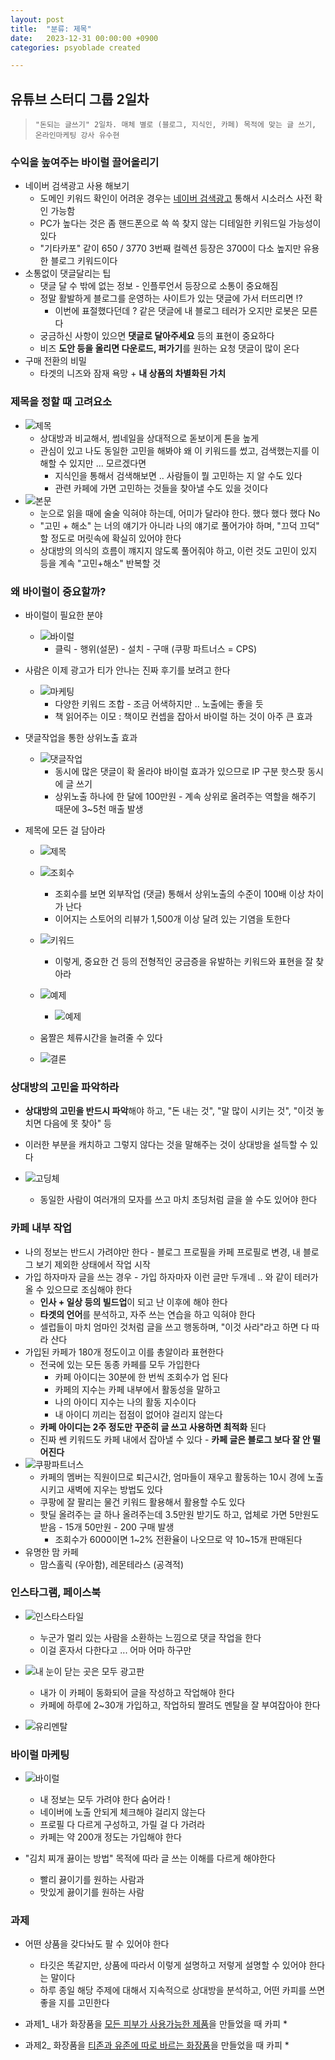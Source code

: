```yaml
---
layout: post
title:  "분류: 제목"
date:   2023-12-31 00:00:00 +0900
categories: psyoblade created

---
```


## 유튜브 스터디 그룹 2일차

>     "돈되는 글쓰기" 2일차. 매체 별로 (블로그, 지식인, 카페) 목적에 맞는 글 쓰기, 온라인마케팅 강사 유수현

### 수익을 높여주는 바이럴 끌어올리기

* 네이버 검색광고 사용 해보기
  * 도메인 키워드 확인이 어려운 경우는 [네이버 검색광고](https://manage.searchad.naver.com/customers/3085497/tool/keyword-planner) 통해서 시소러스 사전 확인 가능함
  * PC가 높다는 것은 좀 핸드폰으로 쓱 쓱 찾지 않는 디테일한 키워드일 가능성이 있다
  * "기타카포" 같이 650 / 3770 3번째 컬렉션 등장은 3700이 다소 높지만 유용한 블로그 키워드이다
* 소통없이 댓글달리는 팁
  * 댓글 달 수 밖에 없는 정보 - 인플루언서 등장으로 소통이 중요해짐
  * 정말 활발하게 블로그를 운영하는 사이트가 있는 댓글에 가서 터뜨리면 !?
    * 이번에 표절했다던데 ? 같은 댓글에 내 블로그 테러가 오지만 로봇은 모른다
  * 궁금하신 사항이 있으면 **댓글로 달아주세요** 등의 표현이 중요하다
  * 비즈 **도안 등을 올리면 다운로드, 퍼가기**를 원하는 요청 댓글이 많이 온다
* 구매 전환의 비밀
  * 타겟의 니즈와 잠재 욕망 + **내 상품의 차별화된 가치**

### 제목을 정할 때 고려요소

* ![제목](images/mkt2_6.png)
  * 상대방과 비교해서, 썸네일을 상대적으로 돋보이게 톤을 높게
  * 관심이 있고 나도 동일한 고민을 해봐야 왜 이 키워드를 썼고, 검색했는지를 이해할 수 있지만 ... 모르겠다면
    * 지식인을 통해서 검색해보면 .. 사람들이 뭘 고민하는 지 알 수도 있다
    * 관련 카페에 가면 고민하는 것들을 찾아낼 수도 있을 것이다
* ![본문](images/mkt2_7.png)
  * 눈으로 읽을 때에 술술 익혀야 하는데, 어미가 달라야 한다. 했다 했다 했다 No
  * "고민 + 해소" 는 너의 얘기가 아니라 나의 얘기로 풀어가야 하며, "끄덕 끄덕" 할 정도로 머릿속에 확실히 있어야 한다
  * 상대방의 의식의 흐름이 꺠지지 않도록 풀어줘야 하고, 이런 것도 고민이 있지 등을 계속 "고민+해소" 반복할 것

### 왜 바이럴이 중요할까?

* 바이럴이 필요한 분야

  * ![바이럴](images/mkt2_8.png)
    * 클릭 - 행위(설문) - 설치 - 구매 (쿠팡 파트너스 = CPS)

* 사람은 이제 광고가 티가 안나는 진짜 후기를 보려고 한다

  * ![마케팅](images/mkt2_10.png)
    * 다양한 키워드 조합 - 조금 어색하지만 .. 노출에는 좋을 듯
    * 책 읽어주는 이모 : 책이모 컨셉을 잡아서 바이럴 하는 것이 아주 큰 효과

* 댓글작업을 통한 상위노출 효과

  * ![댓글작업](images/mkt2_11.png)
    * 동시에 많은 댓글이 확 올라야 바이럴 효과가 있으므로 IP 구분 핫스팟 동시에 글 쓰기 
    * 상위노출 하나에 한 달에 100만원 - 계속 상위로 올려주는 역할을 해주기 때문에 3~5천 매출 발생

* 제목에 모든 걸 담아라

  * ![제목](images/mkt2_12.png)
  * ![조회수](images/mkt2_13.png)
    * 조회수를 보면 외부작업 (댓글) 통해서 상위노출의 수준이 100배 이상 차이가 난다
    * 이어지는 스토어의 리뷰가 1,500개 이상 달려 있는 기염을 토한다
  * ![키워드](images/mkt2_14.png)
    * 이렇게, 중요한 건 등의 전형적인 궁금증을 유발하는 키워드와 표현을 잘 찾아라
  * ![예제](images/mkt2_15.png)
    * ![예제](images/mkt2_16.png)

  * 움짤은 체류시간을 늘려줄 수 있다
  * ![결론](images/mkt2_17.png)

### 상대방의 고민을 파악하라

* **상대방의 고민을 반드시 파악**해야 하고, "돈 내는 것", "말 많이 시키는 것", "이것 놓치면 다음에 못 찾아" 등
* 이러한 부분을 캐치하고 그렇지 않다는 것을 말해주는 것이 상대방을 설득할 수 있다

* ![고딩체](images/mkt2_18.png)
  * 동일한 사람이 여러개의 모자를 쓰고 마치 초딩처럼 글을 쓸 수도 있어야 한다

### 카페 내부 작업

* 나의 정보는 반드시 가려야만 한다 - 블로그 프로필을 카페 프로필로 변경, 내 블로그 보기 제외한 상태에서 작업 시작
* 가입 하자마자 글을 쓰는 경우 - 가입 하자마자 이런 글만 두개네 .. 와 같이 테러가 올 수 있으므로 조심해야 한다
  * **인사 + 일상 등의 빌드업**이 되고 난 이후에 해야 한다
  * **타겟의 언어**를 분석하고, 자주 쓰는 연습을 하고 익혀야 한다
  * 셀럽들이 마치 엄마인 것처럼 글을 쓰고 행동하며, "이것 사라"라고 하면 다 따라 산다
* 가입된 카페가 180개 정도이고 이를 총알이라 표현한다
  * 전국에 있는 모든 동종 카페를 모두 가입한다
    * 카페 아이디는 30분에 한 번씩 조회수가 업 된다
    * 카페의 지수는 카페 내부에서 활동성을 말하고
    * 나의 아이디 지수는 나의 활동 지수이다
    * 내 아이디 끼리는 접점이 없어야 걸리지 않는다
  * **카페 아이디는 2주 정도만 꾸준히 글 쓰고 사용하면 최적화** 된다
  * 진짜 쎈 키워드도 카페 내에서 잡아낼 수 있다 - **카페 글은 블로그 보다 잘 안 떨어진다**
* ![쿠팡파트너스](images/mkt2_19.png)
  * 카페의 멤버는 직원이므로 퇴근시간, 엄마들이 재우고 활동하는 10시 경에 노출시키고 새벽에 지우는 방법도 있다
  * 쿠팡에 잘 팔리는 물건 키워드 활용해서 활용할 수도 있다
  * 핫딜 올려주는 글 하나 올려주는데 3.5만원 받기도 하고, 업체로 가면 5만원도 받음 - 15개 50만원 - 200 구매 발생
    * 조회수가 6000이면 1~2% 전환율이 나오므로 약 10~15개 판매된다
* 유명한 맘 카페
  * 맘스홀릭 (우아함), 레몬테라스 (공격적)

### 인스타그램, 페이스북

* ![인스타스타일](images/mkt2_20.png)
  * 누군가 멀리 있는 사람을 소환하는 느낌으로 댓글 작업을 한다
  * 이걸 혼자서 다한다고 ... 어마 어마 하구만

* ![내 눈이 닫는 곳은 모두 광고판](images/mkt2_21.png)
  * 내가 이 카페이 동화되어 글을 작성하고 작업해야 한다 
  * 카페에 하루에 2~30개 가입하고, 작업하되 짤려도 멘탈을 잘 부여잡아야 한다
* ![유리멘탈](images/mkt2_22.png)

### 바이럴 마케팅

* ![바이럴](images/mkt2_23.png)
  * 내 정보는 모두 가려야 한다 숨어라 !
  * 네이버에 노출 안되게 체크해야 걸리지 않는다
  * 프로필 다 다르게 구성하고, 가릴 걸 다 가려라
  * 카페는 약 200개 정도는 가입해야 한다

* "김치 찌개 끓이는 방법" 목적에 따라 글 쓰는 이해를 다르게 해야한다 
  * 빨리 끓이기를 원하는 사람과
  * 맛있게 끓이기를 원하는 사람 

### 과제

* 어떤 상품을 갖다놔도 팔 수 있어야 한다
  * 타깃은 똑같지만, 상품에 따라서 이렇게 설명하고 저렇게 설명할 수 있어야 한다는 말이다
  * 하루 종일 해당 주제에 대해서 지속적으로 상대방을 분석하고, 어떤 카피를 쓰면 좋을 지를 고민한다

* 과제1_ 내가 화장품을 <u>모든 피부가 사용가능한 제품</u>을 만들었을 때 카피
  * 
* 과제2_ 화장품을 <u>티존과 유존에 따로 바르는 화장품</u>을 만들었을 때 카피
  * 